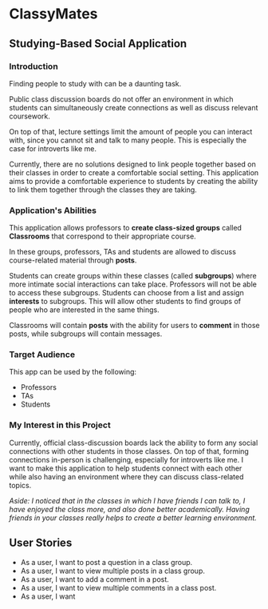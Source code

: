# ClassyMates
## Studying-Based Social Application

### Introduction

Finding people to study with can be a daunting task. 

Public class discussion boards do not offer an environment in which students can simultaneously create connections as
well as discuss relevant coursework. 

On top of that, lecture settings limit the amount of people you can interact with, since you cannot sit and talk to
many people. This is especially the case for introverts like me.

Currently, there are no solutions designed to link people together based on their classes in order
to create a comfortable social setting. This application aims to provide a comfortable experience to students by
creating the ability to link them together through the classes they are taking.

### Application's Abilities

This application allows professors to **create class-sized groups** called **Classrooms** that correspond to their 
appropriate course. 

In these groups, professors, TAs and students are allowed to discuss course-related material through **posts**.

Students can create groups within these classes (called **subgroups**) where more intimate social interactions can 
take place. Professors will not be able to access these subgroups. Students can choose from a list and assign 
**interests** to subgroups. This will allow other students to find groups of people who are interested
in the same things.

Classrooms will contain **posts** with the ability for users to **comment** in those posts, 
while subgroups will contain messages.

### Target Audience

This app can be used by the following:
- Professors
- TAs
- Students

### My Interest in this Project

Currently, official class-discussion boards lack the ability to form any social connections with other students in
those classes. On top of that, forming connections in-person is challenging, especially for introverts like me. I want
to make this application to help students connect with each other while also having an environment where they can
discuss class-related topics.

*Aside: I noticed that in the classes in which I have friends I can talk to, I have enjoyed the class more, and also
done better academically. Having friends in your classes really helps to create a better learning environment.*

## User Stories

* As a user, I want to post a question in a class group.
* As a user, I want to view multiple posts in a class group.
* As a user, I want to add a comment in a post.
* As a user, I want to view multiple comments in a class post.
* As a user, I want
